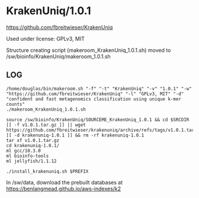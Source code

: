 KrakenUniq/1.0.1
================

<https://github.com/fbreitwieser/KrakenUniq>

Used under license:
GPLv3, MIT


Structure creating script (makeroom_KrakenUniq_1.0.1.sh) moved to /sw/bioinfo/KrakenUniq/makeroom_1.0.1.sh

LOG
---

    /home/douglas/bin/makeroom.sh "-f" "-t" "KrakenUniq" "-v" "1.0.1" "-w" "https://github.com/fbreitwieser/KrakenUniq" "-l" "GPLv3, MIT" "-d" "confident and fast metagenomics classification using unique k-mer counts"
    ./makeroom_KrakenUniq_1.0.1.sh

    source /sw/bioinfo/KrakenUniq/SOURCEME_KrakenUniq_1.0.1 && cd $SRCDIR
    [[ -f v1.0.1.tar.gz ]] || wget https://github.com/fbreitwieser/krakenuniq/archive/refs/tags/v1.0.1.tar.gz
    [[ -d krakenuniq-1.0.1 ]] && rm -rf krakenuniq-1.0.1
    tar xf v1.0.1.tar.gz 
    cd krakenuniq-1.0.1/
    ml gcc/10.3.0
    ml bioinfo-tools
    ml jellyfish/1.1.12

    ./install_krakenuniq.sh $PREFIX

In /sw/data, download the prebuilt databases at https://benlangmead.github.io/aws-indexes/k2

